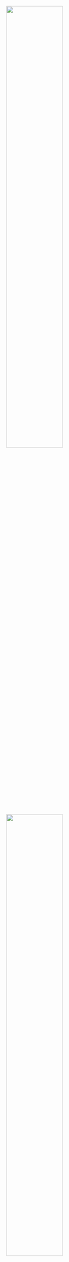 <p align="center">
  <img
    src="https://github-readme-stats-theta-jet-55.vercel.app/api?username=hayamiya14&show_icons=true&theme=onedark"
    width="55%"
  />
</p>
<p align="center">
  <img
    src="https://github-readme-stats-theta-jet-55.vercel.app/api/top-langs/?username=hayamiya14&layout=compact&theme=onedark"
    width="55%"
  />
</p>
